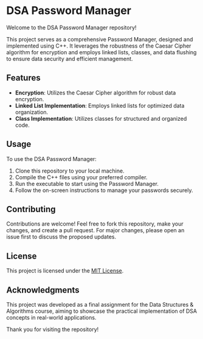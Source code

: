 # DSA Password Manager

Welcome to the DSA Password Manager repository!

This project serves as a comprehensive Password Manager, designed and implemented using C++. It leverages the robustness of the Caesar Cipher algorithm for encryption and employs linked lists, classes, and data flushing to ensure data security and efficient management.

## Features
- **Encryption**: Utilizes the Caesar Cipher algorithm for robust data encryption.
- **Linked List Implementation**: Employs linked lists for optimized data organization.
- **Class Implementation**: Utilizes classes for structured and organized code.

## Usage
To use the DSA Password Manager:
1. Clone this repository to your local machine.
2. Compile the C++ files using your preferred compiler.
3. Run the executable to start using the Password Manager.
4. Follow the on-screen instructions to manage your passwords securely.

## Contributing
Contributions are welcome! Feel free to fork this repository, make your changes, and create a pull request. For major changes, please open an issue first to discuss the proposed updates.

## License
This project is licensed under the [MIT License](LICENSE).

## Acknowledgments
This project was developed as a final assignment for the Data Structures & Algorithms course, aiming to showcase the practical implementation of DSA concepts in real-world applications.

Thank you for visiting the repository!
